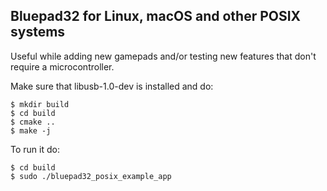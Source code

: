 ## Bluepad32 for Linux, macOS and other POSIX systems

Useful while adding new gamepads and/or testing new features that don't require a microcontroller.

Make sure that libusb-1.0-dev is installed and do:

```
$ mkdir build
$ cd build
$ cmake ..
$ make -j
```

To run it do:
```
$ cd build
$ sudo ./bluepad32_posix_example_app
```
